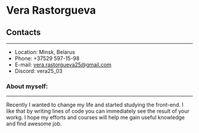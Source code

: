# Vera Rastorgueva
## Contacts
---
* Location: Minsk, Belarus
* Phone: +37529 597-15-98
* E-mail: vera.rastorgueva25@gmail.com
* Discord: vera25_03
### About myself:
---
Recently I wanted to change my life and started studying the front-end. I like that by writing lines of code you can immediately see the result of your workg. I hope my efforts and courses will help me gain useful knowledge and find awesome job.